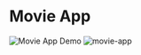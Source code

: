 # Movie App
![Movie App Demo](https://movie-app-ps.netlify.app/)
![movie-app](https://github.com/deseanward/Movie-App/assets/139034534/4c441238-b6dc-40cf-b3f8-71a719d4b43e)
